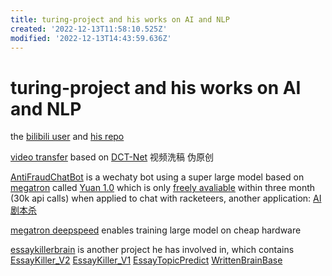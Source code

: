 ```yaml
---
title: turing-project and his works on AI and NLP
created: '2022-12-13T11:58:10.525Z'
modified: '2022-12-13T14:43:59.636Z'
---
```


# turing-project and his works on AI and NLP

the [bilibili user](https://space.bilibili.com/371846699) and [his repo](https://github.com/youngfish42?tab=repositories)

[video transfer](https://github.com/Turing-Project/AI-Video-Transfer) based on [DCT-Net](https://github.com/menyifang/DCT-Net) 视频洗稿 伪原创

[AntiFraudChatBot](https://github.com/Turing-Project/AntiFraudChatBot) is a wechaty bot using a super large model based on [megatron](https://github.com/NVIDIA/Megatron-LM) called [Yuan 1.0](https://github.com/Shawn-Inspur/Yuan-1.0) which is only [freely avaliable](https://air.inspur.com/home) within three month (30k api calls) when applied to chat with racketeers, another application: [AI剧本杀](https://github.com/bigbrother666sh/shezhangbujianle)

[megatron deepspeed](https://github.com/bigscience-workshop/Megatron-DeepSpeed) enables training large model on cheap hardware

[essaykillerbrain](https://github.com/EssayKillerBrain) is another project he has involved in, which contains [EssayKiller_V2](https://github.com/EssayKillerBrain/EssayKiller_V2) [EssayKiller_V1](https://github.com/EssayKillerBrain/EssayKiller_V1) [EssayTopicPredict](https://github.com/EssayKillerBrain/EssayTopicPredict) [WrittenBrainBase](https://github.com/EssayKillerBrain/WritterBrainBase)
